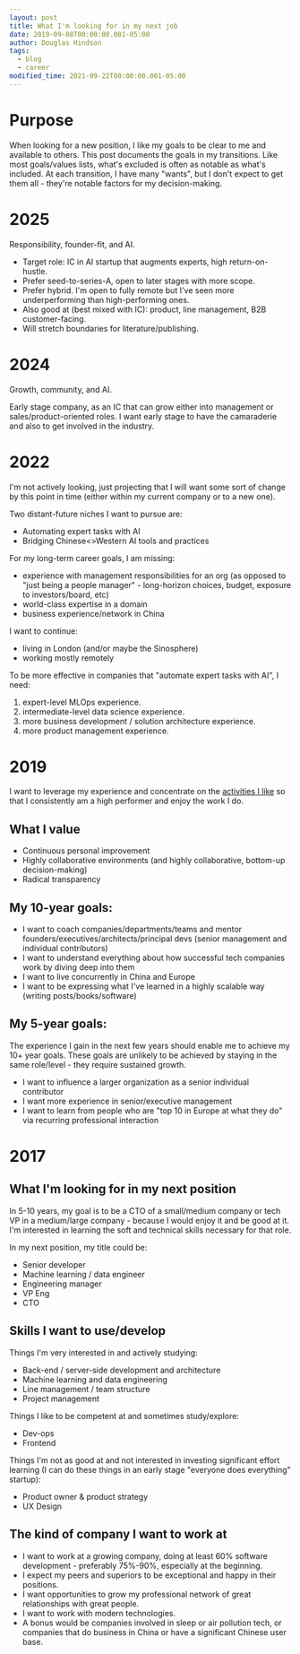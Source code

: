 ```yaml
---
layout: post
title: What I'm looking for in my next job
date: 2019-09-08T00:00:00.001-05:00
author: Douglas Hindson
tags:
  - blog
  - career
modified_time: 2021-09-22T00:00:00.001-05:00
---
```


# Purpose

When looking for a new position, I like my goals to be clear to me and available to others. This post documents the goals in my transitions. Like most goals/values lists, what's excluded is often as notable as what's included. At each transition, I have many "wants", but I don't expect to get them all - they're notable factors for my decision-making.

# 2025

Responsibility, founder-fit, and AI.

- Target role: IC in AI startup that augments experts, high return-on-hustle.
- Prefer seed-to-series-A, open to later stages with more scope.
- Prefer hybrid. I'm open to fully remote but I've seen more underperforming than high-performing ones.
- Also good at (best mixed with IC): product, line management, B2B customer-facing.
- Will stretch boundaries for literature/publishing.

# 2024

Growth, community, and AI.

Early stage company, as an IC that can grow either into management or sales/product-oriented roles. I want early stage to have the camaraderie and also to get involved in the industry.
# 2022

I'm not actively looking, just projecting that I will want some sort of change by this point in time (either within my current company or to a new one).

Two distant-future niches I want to pursue are:
- Automating expert tasks with AI
- Bridging Chinese<>Western AI tools and practices

For my long-term career goals, I am missing:
- experience with management responsibilities for an org (as opposed to "just being a people manager" - long-horizon choices, budget, exposure to investors/board, etc)
- world-class expertise in a domain
- business experience/network in China

I want to continue:
- living in London (and/or maybe the Sinosphere)
- working mostly remotely

To be more effective in companies that "automate expert tasks with AI", I need:
1. expert-level MLOps experience.
2. intermediate-level data science experience.
3. more business development / solution architecture experience.
4. more product management experience.

# 2019

I want to leverage my experience and concentrate on the [activities I like](/2019/09/07/activities-guiding-my-professional-career.html) so that I consistently am a high performer and enjoy the work I do.

## What I value

- Continuous personal improvement
- Highly collaborative environments (and highly collaborative, bottom-up decision-making)
- Radical transparency

## My 10-year goals:

* I want to coach companies/departments/teams and mentor founders/executives/architects/principal devs (senior management and individual contributors)
* I want to understand everything about how successful tech companies work by diving deep into them
* I want to live concurrently in China and Europe
* I want to be expressing what I've learned in a highly scalable way (writing posts/books/software)

## My 5-year goals:

The experience I gain in the next few years should enable me to achieve my 10+ year goals. These goals are unlikely to be achieved by staying in the same role/level - they require sustained growth.

* I want to influence a larger organization as a senior individual contributor
* I want more experience in senior/executive management
* I want to learn from people who are "top 10 in Europe at what they do" via recurring professional interaction

# 2017

## What I'm looking for in my next position

In 5-10 years, my goal is to be a CTO of a small/medium company or tech VP in a medium/large company - because I would enjoy it and be good at it. I'm interested in learning the soft and technical skills necessary for that role. 

In my next position, my title could be:

* Senior developer
* Machine learning / data engineer
* Engineering manager
* VP Eng
* CTO

## Skills I want to use/develop

Things I'm very interested in and actively studying:

* Back-end / server-side development and architecture 
* Machine learning and data engineering
* Line management / team structure
* Project management

Things I like to be competent at and sometimes study/explore:

* Dev-ops
* Frontend

Things I'm not as good at and not interested in investing significant effort learning (I can do these things in an early stage "everyone does everything" startup):

* Product owner & product strategy
* UX Design

## The kind of company I want to work at

* I want to work at a growing company, doing at least 60% software development - preferably 75%-90%, especially at the beginning. 
* I expect my peers and superiors to be exceptional and happy in their positions. 
* I want opportunities to grow my professional network of great relationships with great people. 
* I want to work with modern technologies.
* A bonus would be companies involved in sleep or air pollution tech, or companies that do business in China or have a significant Chinese user base.
